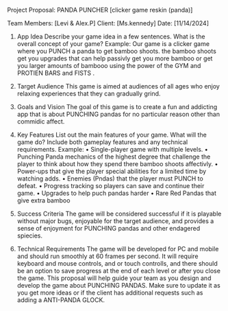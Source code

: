 Project Proposal: PANDA PUNCHER [clicker game reskin (panda)]

Team Members: [Levi & Alex.P]
Client: [Ms.kennedy]
Date: [11/14/2024]



1. App Idea
Describe your game idea in a few sentences. What is the overall concept of your game?
Example: Our game is a clicker game where you PUNCH a panda to get bamboo shoots. the bamboo shoots get you upgrades that can help passivly get you more bamboo or get you larger amounts of bambooo using the power of the GYM and PROTIEN BARS and FISTS .

2. Target Audience
This game is aimed at audiences of all ages who enjoy relaxing experiences that they can gradually grind.

3. Goals and Vision
The goal of this game is to create a fun and addicting app that is about PUNCHING pandas for no particular reason other than commidic affect.


4. Key Features
List out the main features of your game. What will the game do? Include both gameplay features and any technical requirements.
Example:
	•	Single-player game with multiple levels.
	•	Punching Panda mechanics of the highest degree that challenge the player to think about how they spend there bamboo shoots affectivly.
	•	Power-ups that give the player special abilities for a limited time by watching adds.
	•	Enemies (Pndas) that the player must PUNCH to defeat.
	•	Progress tracking so players can save and continue their game.
    •   Upgrades to help puch pandas harder
    •   Rare Red Pandas that give extra bamboo

5. Success Criteria
 The game will be considered successful if it is playable without major bugs, enjoyable for the target audience, and provides a sense of enjoyment for PUNCHING pandas and other endagered spiecies.



6. Technical Requirements
The game will be developed for PC and mobile and should run smoothly at 60 frames per second. It will require keyboard and mouse controls, and or touch controlls, and there should be an option to save progress at the end of each level or after you close the game.
This proposal will help guide your team as you design and develop the game about PUNCHING PANDAS. Make sure to update it as you get more ideas or if the client has additional requests such as adding a ANTI-PANDA GLOCK.